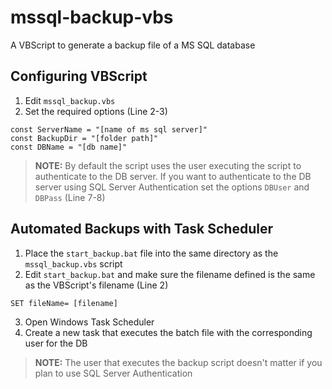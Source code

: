 # mssql-backup-vbs
A VBScript to generate a backup file of a MS SQL database
## Configuring VBScript
1. Edit `mssql_backup.vbs`
2. Set the required options (Line 2-3)
  ```vbs
  const ServerName = "[name of ms sql server]"
  const BackupDir = "[folder path]"
  const DBName = "[db name]"
  ```
 > **NOTE:** By default the script uses the user executing the script to authenticate to the DB server. If you want to authenticate to the DB server using SQL Server Authentication set the options `DBUser` and `DBPass` (Line 7-8)
 
## Automated Backups with Task Scheduler
1. Place the `start_backup.bat` file into the same directory as the `mssql_backup.vbs` script
2. Edit `start_backup.bat` and make sure the filename defined is the same as the VBScript's filename (Line 2)
```batch
SET fileName= [filename]
```
3. Open Windows Task Scheduler
4. Create a new task that executes the batch file with the corresponding user for the DB
> **NOTE:** The user that executes the backup script doesn't matter if you plan to use SQL Server Authentication

